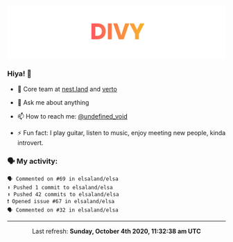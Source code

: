 
![](https://github.com/divy-work/divy-work/raw/master/assets/divy.png)

### Hiya! 👋

- 🔭 Core team at [nest.land](https://github.com/nestdotland/nest.land) and [verto](https://github.com/useverto/verto)

- 💬 Ask me about anything

- 📫 How to reach me: [@undefined_void](https://instagram.com/divy.exe)

- ⚡ Fun fact: I play guitar, listen to music, enjoy meeting new people, kinda introvert.

### 🗣 My activity:

```
🗣 Commented on #69 in elsaland/elsa
⬆️ Pushed 1 commit to elsaland/elsa
⬆️ Pushed 42 commits to elsaland/elsa
❗️ Opened issue #67 in elsaland/elsa
🗣 Commented on #32 in elsaland/elsa
```

------------
<p align="center">Last refresh: <b>Sunday, October 4th 2020, 11:32:38 am UTC</b></p>

